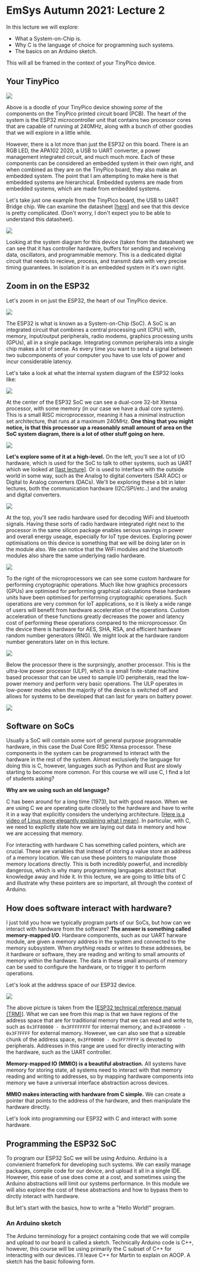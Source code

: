 # EmSys Autumn 2021: Lecture 2
In this lecture we will explore:
* What a System-on-Chip is.
* Why C is the language of choice for programming such systems.
* The basics on an Arduino sketch. 

This will all be framed in the context of your TinyPico device.

## Your TinyPico

![](imgs/TinyPico-01.png)

Above is a doodle of your TinyPico device showing _some_ of the components on the TinyPico printed circuit board (PCB). The heart of the system is the ESP32 microcontroller unit that contains two processor cores that are capable of running at 240MHz, along with a bunch of other goodies that we will explore in a little while.

However, there is a lot more than just the ESP32 on this board. There is an RGB LED, the APA102 2020, a USB to UART converter, a power management integrated circuit, and much much more. Each of these components can be considered an embedded system in their own right, and when combined as they are on the TinyPico board, they also make an embedded system. The point that I am attempting to make here is that embedded systems are hierarchical. Embedded systems are made from embedded systems, which are made from embedded systems.  

Let's take just one example from the TinyPico board, the USB to UART Bridge chip. We can examine the datasheet [[here](https://www.silabs.com/documents/public/data-sheets/cp2104.pdf)] and see that this device is pretty complicated. (Don't worry, I don't expect you to be able to understand this datasheet).

![](imgs/usb-2-uart.png)

Looking at the system diagram for this device (taken from the datasheet) we can see that it has controller hardware, buffers for sending and receiving data, oscillators, and programmable memory. This is a dedicated digital circuit that needs to recieve, process, and transmit data with very precise timing guarantees. In isolation it is an embedded system in it's own right. 

## Zoom in on the ESP32

Let's zoom in on just the ESP32, the heart of our TinyPico device.

![](imgs/TinyPico_esp32_highlighted-01.png)


The ESP32 is what is known as a System-on-Chip (SoC). A SoC is an integrated circuit that combines a central processing unit (CPU) with, memory, input/output peripherals, radio modems, graphics processing units (GPUs), all in a single package.
Integrating common peripherals into a single chip makes a lot of sense. As every time you want to send a signal between two subcomponents of your computer you have to use lots of power and incur considerable latency. 

Let's take a look at what the internal system diagram of the ESP32 looks like:

![](imgs/ESP32_Functional_block_diagram.svg)

At the center of the ESP32 SoC we can see a dual-core 32-bit Xtensa processor, with some memory (in our case we have a dual core system). This is a small RISC microprocessor, meaning it has a minimal instruction set architecture, that runs at a maximum 240MHz. __One thing that you might notice, is that this processor up a reasonably small amount of area on the SoC system diagram, there is a lot of other stuff going on here.__ 

![](imgs/ESP32_cores_highlight.svg)

__Let's explore some of it at a high-level.__ On the left, you'll see a lot of I/O hardware, which is used for the SoC to talk to other systems, such as UART which we looked at [[last lecture](https://github.com/STFleming/EmSys_21A_Lecture1)]. Or is used to interface with the outside world in some way, such as the Analog to digital converters (SAR ADC) or Digital to Analog converters (DACs). We'll be exploring these a bit in later lectures, both the communication hardware (I2C/SPI/etc..) and the analog and digital converters.   

![](imgs/ESP32_io_highlight.svg)

At the top, you'll see radio hardware used for decoding WiFi and bluetooth signals. Having these sorts of radio hardware integrated right next to the processor in the same silicon package enables serious savings in power and overall energy useage, especially for IoT type devices. Exploring power optimisations on this device is something that we will be doing later on in the module also. We can notice that the WiFi modules and the bluetooth modules also share the same underlying radio hardware.   

![](imgs/ESP32_radio_highlight.svg)

To the right of the microprocessors we can see some custom hardware for performing cryptographic operations. Much like how graphics processors (GPUs) are optimised for performing graphical calculations these hardware units have been optimised for performing cryptographic operations. Such operations are very common for IoT applications, so it is likely a wide range of users will benefit from hardware acceleration of the operations. Custom acceleration of these functions greatly decreases the power and latency cost of performing these operations compared to the microprocessor. On the device there is hardware for AES, SHA, RSA, and efficient hardware random number generators (RNG). We might look at the hardware random number generators later on in this lecture. 

![](imgs/ESP32_crypto_highlight.svg)

Below the processor there is the surprsingly, another processor. This is the ultra-low power processor (ULP), which is a small finite-state machine based processor that can be used to sample I/O peripherals, read the low-power memory and perform very basic operations. The ULP operates in low-power modes when the majority of the device is switched off and allows for systems to be developed that can last for years on battery power.  

![](imgs/ESP32_ulp_highlight.svg)

## Software on SoCs

Usually a SoC will contain some sort of general purpose programmable hardware, in this case the Dual Core RISC Xtensa processor. These components in the system can be programmed to interact with the hardware in the rest of the system. Almost exclusively the language for doing this is C, however, languages such as Python and Rust are slowly starting to become more common. For this course we will use C, I find a lot of students asking?

__Why are we using such an old language?__

C has been around for a long time (1973), but with good reason. When we are using C we are operating quite closely to the hardware and have to write it in a way that explicitly considers the underlying architecture. [[Here is a video of Linus more elegantly explaining what I mean](https://www.youtube.com/watch?v=CYvJPra7Ebk)]. In particular, with C, we need to explictly state how we are laying out data in memory and how we are accessing that memory.    

For interacting with hardware C has something called pointers, which are crucial. These are variables that instead of storing a value store an address of a memory location. We can use these pointers to manipulate those memory locations directly. This is both incredibly powerful, and incredibly dangerous, which is why many programming languages abstract that knowledge away and hide it. 
In this lecture, we are going to little bits of C and illustrate why these pointers are so important, all through the context of Arduino.

## How does software interact with hardware?

I just told you how we typically program parts of our SoCs, but how can we interact with hardware from the software? __The answer is something called memory-mapped I/O__. Hardware components, such as our UART harware module, are given a memory address in the system and connected to the memory subsystem. When _anything_ reads or writes to these addresses, be it hardware or software, they are reading and writing to small amounts of memory within the hardware. The data in these small amounts of memory can be used to configure the hardware, or to trigger it to perform operations.  

Let's look at the address space of our ESP32 device.

![](imgs/esp32_address_space.png)

The above picture is taken from the [[ESP32 technical reference manual (TRM)](https://www.espressif.com/sites/default/files/documentation/esp32_technical_reference_manual_en.pdf)]. What we can see from this map is that we have regions of the address space that are for traditional memory that we can read and write to, such as ``0x3FF80000 - 0x3FFFFFFFF`` for internal memory, and ``0x3F400000 - 0x3F7FFFF`` for external memory. However, we can also see that a sizeable chunk of the address space, ``0x3FF00000 - 0x3FF7FFFF`` is devoted to peripherals. Addresses in this range are used for directly interacting with the hardware, such as the UART controller.

__Memory-mapped IO (MMIO) is a beautiful abstraction.__ All systems have memory for storing state, all systems need to interact with that memory reading and writing to addresses, so by mapping hardware components into memory we have a universal interface abstraction across devices.

__MMIO makes interacting with hardware from C simple.__ We can create a pointer that points to the address of the hardware, and then manipulate the hardware directly.

Let's look into programming our ESP32 with C and interact with some hardware.

## Programming the ESP32 SoC 

To program our ESP32 SoC we will be using Arduino. Arduino is a convienient framefork for developing such systems. We can easily manage packages, compile code for our device, and upload it all in a single IDE. However, this ease of use does come at a cost, and sometimes using the Arduino abstractions will limit our systems performance. In this module we will also explore the cost of these abstractions and how to bypass them to dirctly interact with hardware. 

But let's start with the basics, how to write a "Hello World!" program.

### An Arduino sketch

The Arduino terminology for a project containing code that we will compile and upload to our board is called a sketch. 
Technically Arduino code is C++, however, this course will be using primarily the C subset of C++ for interacting with our devices. I'll leave C++ for Martin to explain on AOOP.
A sketch has the basic following form.

